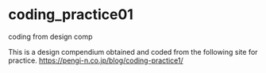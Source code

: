 # coding_practice01
coding from design comp

This is a design compendium obtained and coded from the following site for practice.
https://pengi-n.co.jp/blog/coding-practice1/
